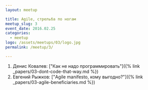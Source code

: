```yaml
---
layout: meetup

title: Agile, стрельба по ногам
meetup_slug: 3
event_date: 2016.02.25
categories: 
  - meetup 
logo: /assets/meetups/03/logo.jpg
permalink: /meetup/3/

---
```


1. Денис Ковалев: ["Как не надо программировать"]({% link _papers/03-dont-code-that-way.md %})
2. Евгений Рыжков: ["Agile manifesto, кому выгодно?"]({% link _papers/03-agile-beneficiaries.md %})
